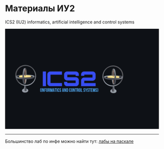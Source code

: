 # Материалы ИУ2
ICS2 (IU2) informatics, artificial intelligence and control systems

![ICS2_LOGO.jpeg](images/ics2_logo.jpeg)
____
Большинство лаб по инфе можно найти тут:
[лабы на паскале](https://github.com/ond-first)
